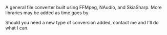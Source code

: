 A general file converter built using FFMpeg, NAudio, and SkiaSharp. More libraries may be added as time goes by

Should you need a new type of conversion added, contact me and I'll do what I can. 
